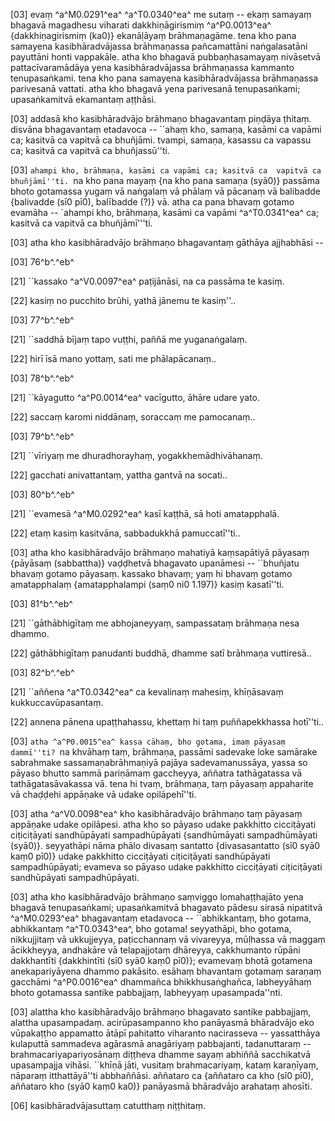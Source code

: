 [03] evaṃ ^a^M0.0291^ea^ ^a^T0.0340^ea^ me sutaṃ -- ekaṃ samayaṃ bhagavā magadhesu viharati  dakkhiṇāgirismiṃ ^a^P0.0013^ea^ {dakkhiṇagirismiṃ (ka0)} ekanāḷāyaṃ brāhmaṇagāme. tena kho  pana samayena kasibhāradvājassa brāhmaṇassa pañcamattāni naṅgalasatāni  payuttāni honti vappakāle. atha kho bhagavā pubbaṇhasamayaṃ  nivāsetvā pattacīvaramādāya yena kasibhāradvājassa brāhmaṇassa  kammanto tenupasaṅkami. tena kho pana samayena kasibhāradvājassa  brāhmaṇassa parivesanā vattati. atha kho bhagavā yena parivesanā  tenupasaṅkami; upasaṅkamitvā ekamantaṃ aṭṭhāsi.

[03] addasā kho kasibhāradvājo brāhmaṇo bhagavantaṃ piṇḍāya ṭhitaṃ.  disvāna bhagavantaṃ etadavoca -- ``ahaṃ kho, samaṇa, kasāmi ca  vapāmi ca; kasitvā ca vapitvā ca bhuñjāmi. tvampi, samaṇa,  kasassu ca vapassu ca; kasitvā ca vapitvā ca bhuñjassū''ti.

[03] ``ahampi kho, brāhmaṇa, kasāmi ca vapāmi ca; kasitvā ca  vapitvā ca bhuñjāmī''ti. ``na kho pana mayaṃ {na kho pana samaṇa (syā0)} passāma bhoto  gotamassa yugaṃ vā naṅgalaṃ vā phālaṃ vā pācanaṃ vā balibadde {balivadde (sī0 pī0), balībadde  (?)} vā. atha ca pana bhavaṃ gotamo evamāha -- `ahampi kho, brāhmaṇa, kasāmi  ca vapāmi ^a^T0.0341^ea^ ca; kasitvā ca vapitvā ca bhuñjāmī'''ti.

[03] atha kho kasibhāradvājo brāhmaṇo bhagavantaṃ gāthāya ajjhabhāsi  --

[03] 76^b^.^eb^

[21] ``kassako ^a^V0.0097^ea^ paṭijānāsi, na ca passāma te kasiṃ.

[22] kasiṃ no pucchito brūhi, yathā jānemu te kasiṃ''..

[03] 77^b^.^eb^

[21] ``saddhā bījaṃ tapo vuṭṭhi, paññā me yuganaṅgalaṃ.

[22] hirī īsā mano yottaṃ, sati me phālapācanaṃ..

[03] 78^b^.^eb^

[21] ``kāyagutto ^a^P0.0014^ea^ vacīgutto, āhāre udare  yato.

[22] saccaṃ karomi niddānaṃ, soraccaṃ me pamocanaṃ..

[03] 79^b^.^eb^

[21] ``vīriyaṃ me dhuradhorayhaṃ, yogakkhemādhivāhanaṃ.

[22] gacchati anivattantaṃ, yattha gantvā na socati..

[03] 80^b^.^eb^

[21] ``evamesā ^a^M0.0292^ea^ kasī kaṭṭhā, sā hoti amatapphalā.

[22] etaṃ kasiṃ kasitvāna, sabbadukkhā pamuccatī''ti..

[03] atha kho kasibhāradvājo brāhmaṇo mahatiyā kaṃsapātiyā pāyasaṃ {pāyāsaṃ (sabbattha)}   vaḍḍhetvā bhagavato upanāmesi -- ``bhuñjatu bhavaṃ gotamo pāyasaṃ.  kassako bhavaṃ; yaṃ hi bhavaṃ gotamo amatapphalaṃ {amatapphalampi (saṃ0 ni0   1.197)} kasiṃ kasatī''ti.

[03] 81^b^.^eb^

[21] ``gāthābhigītaṃ me abhojaneyyaṃ, sampassataṃ brāhmaṇa nesa  dhammo.

[22] gāthābhigītaṃ panudanti buddhā, dhamme satī brāhmaṇa  vuttiresā..

[03] 82^b^.^eb^

[21] ``aññena ^a^T0.0342^ea^ ca kevalinaṃ mahesiṃ, khīṇāsavaṃ  kukkuccavūpasantaṃ.

[22] annena pānena upaṭṭhahassu, khettaṃ hi taṃ puññapekkhassa  hotī''ti..

[03] ``atha ^a^P0.0015^ea^ kassa cāhaṃ, bho gotama, imaṃ pāyasaṃ  dammī''ti? ``na khvāhaṃ taṃ, brāhmaṇa, passāmi sadevake loke  samārake sabrahmake sassamaṇabrāhmaṇiyā pajāya sadevamanussāya, yassa  so pāyaso bhutto sammā pariṇāmaṃ gaccheyya, aññatra tathāgatassa vā  tathāgatasāvakassa vā. tena hi tvaṃ, brāhmaṇa, taṃ pāyasaṃ appaharite  vā chaḍḍehi appāṇake vā udake opilāpehī''ti.

[03] atha ^a^V0.0098^ea^ kho kasibhāradvājo brāhmaṇo taṃ pāyasaṃ appāṇake udake  opilāpesi. atha kho so pāyaso udake pakkhitto cicciṭāyati  ciṭiciṭāyati sandhūpāyati sampadhūpāyati {sandhūmāyati sampadhūmāyati (syā0)}.  seyyathāpi nāma phālo divasaṃ santatto {divasasantatto (sī0 syā0 kaṃ0 pī0)}   udake pakkhitto cicciṭāyati ciṭiciṭāyati  sandhūpāyati sampadhūpāyati; evameva so pāyaso udake pakkhitto  cicciṭāyati ciṭiciṭāyati sandhūpāyati sampadhūpāyati.

[03] atha kho kasibhāradvājo brāhmaṇo saṃviggo lomahaṭṭhajāto yena  bhagavā tenupasaṅkami; upasaṅkamitvā bhagavato pādesu sirasā nipatitvā ^a^M0.0293^ea^   bhagavantaṃ etadavoca -- ``abhikkantaṃ, bho gotama, abhikkantaṃ ^a^T0.0343^ea^, bho   gotama! seyyathāpi, bho gotama, nikkujjitaṃ vā ukkujjeyya, paṭicchannaṃ  vā vivareyya, mūḷhassa vā maggaṃ ācikkheyya, andhakāre vā  telapajjotaṃ dhāreyya, cakkhumanto rūpāni dakkhantīti {dakkhintīti (sī0 syā0 kaṃ0  pī0)}; evamevaṃ bhotā gotamena anekapariyāyena dhammo pakāsito. esāhaṃ bhavantaṃ gotamaṃ  saraṇaṃ gacchāmi ^a^P0.0016^ea^ dhammañca bhikkhusaṅghañca, labheyyāhaṃ  bhoto gotamassa santike pabbajjaṃ, labheyyaṃ upasampada''nti.

[03] alattha kho kasibhāradvājo brāhmaṇo bhagavato santike pabbajjaṃ,  alattha upasampadaṃ. acirūpasampanno kho panāyasmā bhāradvājo eko  vūpakaṭṭho appamatto ātāpī pahitatto viharanto nacirasseva --  yassatthāya kulaputtā sammadeva agārasmā anagāriyaṃ pabbajanti,  tadanuttaraṃ -- brahmacariyapariyosānaṃ diṭṭheva dhamme sayaṃ abhiññā  sacchikatvā upasampajja vihāsi. ``khīṇā jāti, vusitaṃ  brahmacariyaṃ, kataṃ karaṇīyaṃ, nāparaṃ itthattāyā''ti abbhaññāsi.  aññataro ca {aññataro ca kho (sī0 pī0), aññataro kho (syā0 kaṃ0 ka0)}   panāyasmā bhāradvājo arahataṃ ahosīti.

[06] kasibhāradvājasuttaṃ catutthaṃ niṭṭhitaṃ.